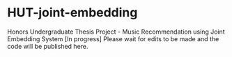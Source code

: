 # HUT-joint-embedding
Honors Undergraduate Thesis Project - Music Recommendation using Joint Embedding System
[In progress] Please wait for edits to be made and the code will be published here.
